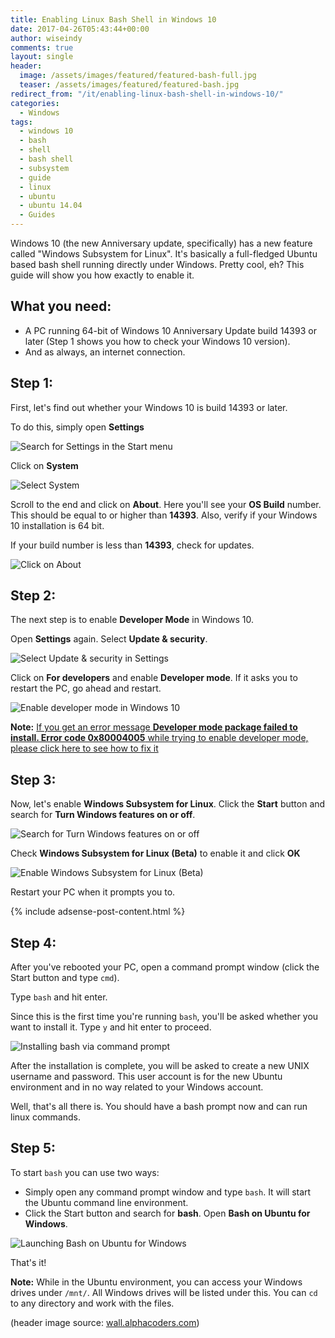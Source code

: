 ```yaml
---
title: Enabling Linux Bash Shell in Windows 10
date: 2017-04-26T05:43:44+00:00
author: wiseindy
comments: true
layout: single
header:
  image: /assets/images/featured/featured-bash-full.jpg
  teaser: /assets/images/featured/featured-bash.jpg
redirect_from: "/it/enabling-linux-bash-shell-in-windows-10/"
categories:
  - Windows
tags:
  - windows 10
  - bash
  - shell
  - bash shell
  - subsystem
  - guide
  - linux
  - ubuntu
  - ubuntu 14.04
  - Guides
---
```


Windows 10 (the new Anniversary update, specifically) has a new feature called "Windows Subsystem for Linux". It's basically a full-fledged Ubuntu based bash shell running directly under Windows. Pretty cool, eh? This guide will show you how exactly to enable it.

<!--more-->
## What you need:

* A PC running 64-bit of Windows 10 Anniversary Update build 14393 or later (Step 1 shows you how to check your Windows 10 version).
* And as always, an internet connection.

## Step 1:

First, let's find out whether your Windows 10 is build 14393 or later.

To do this, simply open **Settings**

![Search for Settings in the Start menu](/assets/images/posts/2017-04-26-enabling-linux-bash-shell-in-windows-10-001.png "Search for Settings in the Start menu")

Click on **System**

![Select System](/assets/images/posts/2017-04-26-enabling-linux-bash-shell-in-windows-10-002.png "Select System")

Scroll to the end and click on **About**.
Here you'll see your **OS Build** number. This should be equal to or higher than **14393**. Also, verify if your Windows 10 installation is 64 bit.

If your build number is less than **14393**, check for updates.

![Click on About](/assets/images/posts/2017-04-26-enabling-linux-bash-shell-in-windows-10-003.png "Click on About")

## Step 2:

The next step is to enable **Developer Mode** in Windows 10.

Open **Settings** again. Select **Update & security**.

![Select Update & security in Settings](/assets/images/posts/2017-04-26-enabling-linux-bash-shell-in-windows-10-004.png "Select Update & security in Settings")

Click on **For developers** and enable **Developer mode**. If it asks you to restart the PC, go ahead and restart.

![Enable developer mode in Windows 10](/assets/images/posts/2017-04-26-enabling-linux-bash-shell-in-windows-10-005.png "Select For developers and enable developer mode")

**Note:** [If you get an error message **Developer mode package failed to install. Error code 0x80004005** while trying to enable developer mode, please click here to see how to fix it](/it/windows-10-developer-mode-fix-error-0x80004005/)

## Step 3:

Now, let's enable **Windows Subsystem for Linux**. Click the **Start** button and search for **Turn Windows features on or off**.

![Search for Turn Windows features on or off](/assets/images/posts/2017-04-26-enabling-linux-bash-shell-in-windows-10-006.png "Search for Turn Windows features on or off")

Check **Windows Subsystem for Linux (Beta)** to enable it and click **OK**

![Enable Windows Subsystem for Linux (Beta)](/assets/images/posts/2017-04-26-enabling-linux-bash-shell-in-windows-10-007.png "Enable Windows Subsystem for Linux (Beta)")

Restart your PC when it prompts you to.

<div class="row">
  <div class="col-12">
    {% include adsense-post-content.html %}
  </div>
</div>

## Step 4:

After you've rebooted your PC, open a command prompt window (click the Start button and type `cmd`).

Type `bash` and hit enter.

Since this is the first time you're running `bash`, you'll be asked whether you want to install it. Type `y` and hit enter to proceed.

![Installing bash via command prompt](/assets/images/posts/2017-04-26-enabling-linux-bash-shell-in-windows-10-008.png "Installing bash via command prompt")

After the installation is complete, you will be asked to create a new UNIX username and password. This user account is for the new Ubuntu environment and in no way related to your Windows account.

Well, that's all there is. You should have a bash prompt now and can run linux commands.

## Step 5:

To start `bash` you can use two ways:

* Simply open any command prompt window and type `bash`. It will start the Ubuntu command line environment.
* Click the Start button and search for **bash**. Open **Bash on Ubuntu for Windows**.

![Launching Bash on Ubuntu for Windows](/assets/images/posts/2017-04-26-enabling-linux-bash-shell-in-windows-10-008.png "Search for Bash on Ubuntu for Windows")

That's it!

**Note:** While in the Ubuntu environment, you can access your Windows drives under `/mnt/`. All Windows drives will be listed under this. You can `cd` to any directory and work with the files.

(header image source: [wall.alphacoders.com](https://wall.alphacoders.com/big.php?i=520207))
